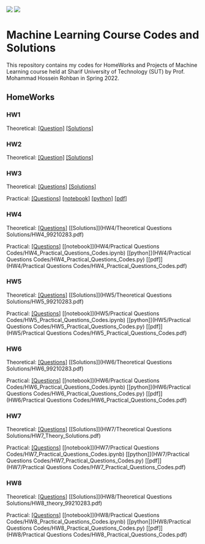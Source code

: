 ![](https://img.shields.io/github/license/PouyaKhn/ML-Projects-HWs)
![](https://img.shields.io/github/repo-size/PouyaKhn/ML-Projects-HWs)

# Machine Learning Course Codes and Solutions
This repository contains my codes for HomeWorks and Projects of Machine Learning course held at Sharif University of Technology (SUT) by Prof. Mohammad Hossein Rohban in Spring 2022.
 
## HomeWorks

### HW1

Theoretical: [[Question]](HW1/HW1_Questions.pdf) [[Solutions]](HW1/HW1_Solutions.pdf) 

### HW2

Theoretical: [[Question]](HW2/HW2_Questions.pdf) [[Solutions]](HW2/HW2_Solutions.pdf) 

### HW3

Theoretical: [[Questions]](HW3/HW3_Questions.pdf) [[Solutions]](HW3/Theoretical/HW3_99210283.pdf)

Practical: [[Questions]](HW3/HW3_Questions.pdf) [[notebook]](HW3/Practical/HW3_Practical_Questions_Codes.ipynb) [[python]](HW3/Practical/HW3_Practical_Questions_Codes.py) [[pdf]](HW3/Practical/HW3_Practical_Questions_Codes.pdf)

### HW4

Theoretical: [[Questions]](HW4/HW4_Questions.pdf) [[Solutions]](HW4/Theoretical Questions Solutions/HW4_99210283.pdf)

Practical: [[Questions]](HW4/HW4_Questions.pdf) [[notebook]](HW4/Practical Questions Codes/HW4_Practical_Questions_Codes.ipynb) [[python]](HW4/Practical Questions Codes/HW4_Practical_Questions_Codes.py) [[pdf]](HW4/Practical Questions Codes/HW4_Practical_Questions_Codes.pdf)

### HW5

Theoretical: [[Questions]](HW5/HW5_Questions.pdf) [[Solutions]](HW5/Theoretical Questions Solutions/HW5_99210283.pdf)

Practical: [[Questions]](HW5/HW5_Questions.pdf) [[notebook]](HW5/Practical Questions Codes/HW5_Practical_Questions_Codes.ipynb) [[python]](HW5/Practical Questions Codes/HW5_Practical_Questions_Codes.py) [[pdf]](HW5/Practical Questions Codes/HW5_Practical_Questions_Codes.pdf)

### HW6

Theoretical: [[Questions]](HW6/HW6_Questions.pdf) [[Solutions]](HW6/Theoretical Questions Solutions/HW6_99210283.pdf)

Practical: [[Questions]](HW6/HW6_Questions.pdf) [[notebook]](HW6/Practical Questions Codes/HW6_Practical_Questions_Codes.ipynb) [[python]](HW6/Practical Questions Codes/HW6_Practical_Questions_Codes.py) [[pdf]](HW6/Practical Questions Codes/HW6_Practical_Questions_Codes.pdf)

### HW7

Theoretical: [[Questions]](HW7/HW7_Questions.pdf) [[Solutions]](HW7/Theoretical Questions Solutions/HW7_Theory_Solutions.pdf)

Practical: [[Questions]](HW7/HW7_Questions.pdf) [[notebook]](HW7/Practical Questions Codes/HW7_Practical_Questions_Codes.ipynb) [[python]](HW7/Practical Questions Codes/HW7_Practical_Questions_Codes.py) [[pdf]](HW7/Practical Questions Codes/HW7_Practical_Questions_Codes.pdf)

### HW8

Theoretical: [[Questions]](HW8/HW8_Questions.pdf) [[Solutions]](HW8/Theoretical Questions Solutions/HW8_theory_99210283.pdf)

Practical: [[Questions]](HW8/HW8_Questions.pdf) [[notebook]](HW8/Practical Questions Codes/HW8_Practical_Questions_Codes.ipynb) [[python]](HW8/Practical Questions Codes/HW8_Practical_Questions_Codes.py) [[pdf]](HW8/Practical Questions Codes/HW8_Practical_Questions_Codes.pdf)
